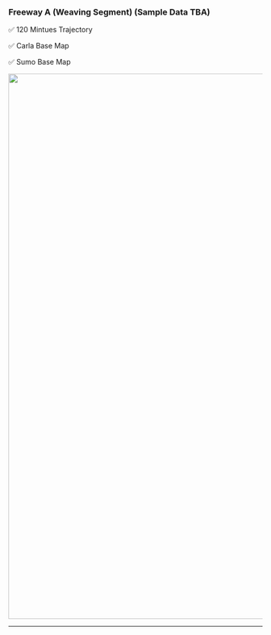 ### Freeway A (Weaving Segment) (Sample Data TBA)

:white_check_mark: 120 Mintues Trajectory

:white_check_mark:  Carla Base Map

:white_check_mark:  Sumo Base Map


<img src="https://github.com/ozheng1993/UCF-SST-CitySim-Dataset/blob/main/asset/tianfu031922AM02-5_final.gif" width="1080">

<hr> 

